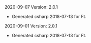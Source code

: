 2020-09-07 Version: 2.0.1
- Generated csharp 2018-07-13 for Ft.

2020-09-01 Version: 2.0.1
- Generated csharp 2018-07-13 for Ft.

